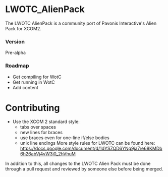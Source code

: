 # LWOTC_AlienPack
The LWOTC AlienPack is a community port of Pavonis Interactive's Alien Pack for XCOM2.

### Version
Pre-alpha

### Roadmap
 - Get compiling for WotC
 - Get running in WotC
 - Add content

# Contributing
* Use the XCOM 2 standard style:
  * tabs over spaces
  * new lines for braces
  * use braces even for one-line if/else bodies
  * unix line endings
More style rules for LWOTC can be found here:
https://docs.google.com/document/d/1dYSZQD6YNg9ja7re68KMDb6h26abVj4vW3i0_2hVhuM

In addition to this, all changes to the LWOTC Alien Pack must be done through a
pull request and reviewed by someone else before being merged.

